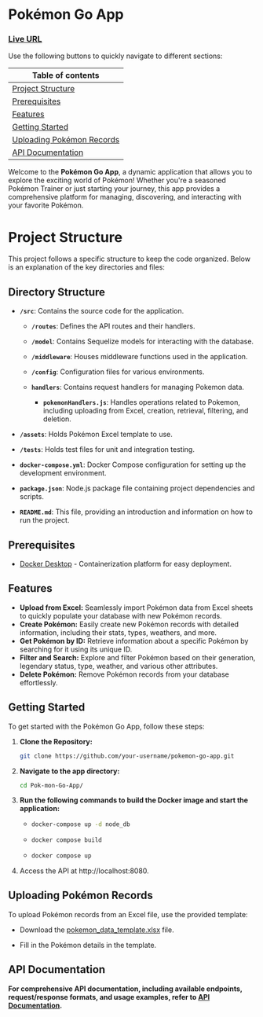 # Pokémon Go App

### [Live URL](https://pokemon-docker.onrender.com/)

Use the following buttons to quickly navigate to different sections:

| Table of contents                                       |
| ------------------------------------------------------- |
| [Project Structure](#project-structure)                 |
| [Prerequisites](#prerequisites)                         |
| [Features](#features)                                   |
| [Getting Started](#getting-started)                     |
| [Uploading Pokémon Records](#uploading-pokémon-records) |
| [API Documentation](#api-documentation)                 |

Welcome to the **Pokémon Go App**, a dynamic application that allows you to explore the exciting world of Pokémon! Whether you're a seasoned Pokémon Trainer or just starting your journey, this app provides a comprehensive platform for managing, discovering, and interacting with your favorite Pokémon.

# Project Structure

This project follows a specific structure to keep the code organized. Below is an explanation of the key directories and files:

## Directory Structure

- **`/src`**: Contains the source code for the application.

  - **`/routes`**: Defines the API routes and their handlers.

  - **`/model`**: Contains Sequelize models for interacting with the database.

  - **`/middleware`**: Houses middleware functions used in the application.

  - **`/config`**: Configuration files for various environments.
  - **`handlers`**: Contains request handlers for managing Pokemon data.

    - **`pokemonHandlers.js`**: Handles operations related to Pokemon, including uploading from Excel, creation, retrieval, filtering, and deletion.

- **`/assets`**: Holds Pokémon Excel template to use.
- **`/tests`**: Holds test files for unit and integration testing.
- **`docker-compose.yml`**: Docker Compose configuration for setting up the development environment.

- **`package.json`**: Node.js package file containing project dependencies and scripts.

- **`README.md`**: This file, providing an introduction and information on how to run the project.

## Prerequisites

- [Docker Desktop](https://www.docker.com/products/docker-desktop) - Containerization platform for easy deployment.

## Features

- **Upload from Excel:** Seamlessly import Pokémon data from Excel sheets to quickly populate your database with new Pokémon records.
- **Create Pokémon:** Easily create new Pokémon records with detailed information, including their stats, types, weathers, and more.
- **Get Pokémon by ID:** Retrieve information about a specific Pokémon by searching for it using its unique ID.
- **Filter and Search:** Explore and filter Pokémon based on their generation, legendary status, type, weather, and various other attributes.
- **Delete Pokémon:** Remove Pokémon records from your database effortlessly.

## Getting Started

To get started with the Pokémon Go App, follow these steps:

1. **Clone the Repository:**
   ```bash
   git clone https://github.com/your-username/pokemon-go-app.git
   ```
2. **Navigate to the app directory:**
   ```bash
   cd Pok-mon-Go-App/
   ```
3. **Run the following commands to build the Docker image and start the application:**

   - ```bash
     docker-compose up -d node_db
     ```
   - ```bash
     docker compose build
     ```
   - ```bash
     docker compose up
     ```

4. Access the API at http://localhost:8080.

## Uploading Pokémon Records

To upload Pokémon records from an Excel file, use the provided template:

- Download the [pokemon_data_template.xlsx](./assets/pokemon_data_template.xlsx) file.

- Fill in the Pokémon details in the template.

## API Documentation

**For comprehensive API documentation, including available endpoints, request/response formats, and usage examples, refer to [API Documentation](https://documenter.getpostman.com/view/11572105/2s9YXcdQ8J).**
